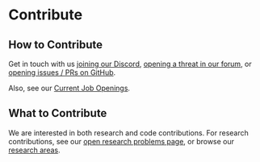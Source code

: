 # Contribute

## How to Contribute

Get in touch with us
[joining our Discord](https://discord.gg/PQFdubGt6d),
[opening a threat in our forum](https://forum.vac.dev/),
or [opening issues / PRs on GitHub](https://github.com/vacp2p).

Also, see our [Current Job Openings](https://jobs.status.im/?search=Vac).

## What to Contribute

We are interested in both research and code contributions.
For research contributions,
see our [open research problems page](https://vac.dev/open-problems),
or browse our [research areas](https://vac.dev/research-areas).
